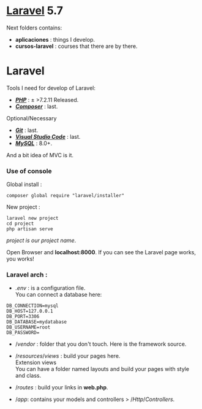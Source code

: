 # [Laravel][laravel] 5.7

[laravel]: https://laravel.com/
[php]: http://php.net/
[composer]: https://getcomposer.org/
[git]: https://git-scm.com/
[visual]: https://code.visualstudio.com/
[mysql]: https://www.mysql.com/

Next folders contains:
- **aplicaciones** : things I develop.  
- **cursos-laravel** : courses that there are by there.  
  
# Laravel
Tools I need for develop of Laravel:  
- ***[PHP][php]*** : ± >7.2.11 Released.
- ***[Composer][composer]*** : last.  

Optional/Necessary  
- ***[Git][git]*** : last.  
- ***[Visual Studio Code][visual]*** : last.  
- ***[MySQL][mysql]*** : 8.0+.  
  
And a bit idea of MVC is it.  
  
### Use of console  

Global install :   
```  
composer global require "laravel/installer"
```  
  
New project :  
```  
laravel new project  
cd project  
php artisan serve  
```  
*project is our project name*.  
  
Open Browser and **localhost:8000**. If you can see the Laravel page works, you works!  
  
### Laravel arch :
- *.env* : is a configuration file.  
You can connect a database here:
```  
DB_CONNECTION=mysql  
DB_HOST=127.0.0.1  
DB_PORT=3306  
DB_DATABASE=mydatabase  
DB_USERNAME=root  
DB_PASSWORD=  
```  
  
- /*vendor* : folder that you don't touch. Here is the framework source.  
 
- /*resources*/*views* : build your pages here.  
Extension views  
You can have a folder named layouts and build your pages with style and class.  
  
- /*routes* : build your links in **web.php**.  
  
- /*app*: contains your models and controllers > /*Http*/*Controllers*.  
  
  